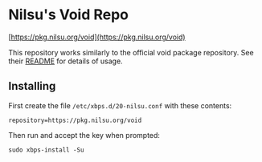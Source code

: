 # Nilsu's Void Repo
[https://pkg.nilsu.org/void](https://pkg.nilsu.org/void)

This repository works similarly to the official void package repository. See
their [README](https://github.com/void-linux/void-packages/) for details of
usage.

## Installing
First create the file `/etc/xbps.d/20-nilsu.conf` with these contents:
```
repository=https://pkg.nilsu.org/void
```

Then run and accept the key when prompted:
```
sudo xbps-install -Su
```
